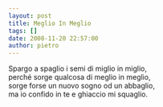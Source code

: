 ```yaml
---
layout: post
title: Meglio In Meglio
tags: []
date: 2008-11-20 22:57:00
author: pietro
---
```

Spargo a spaglio i semi di miglio in miglio,<br/>perché sorge qualcosa di meglio in meglio,<br/>sorge forse un nuovo sogno od un abbaglio,<br/>ma io confido in te e ghiaccio mi squaglio.
